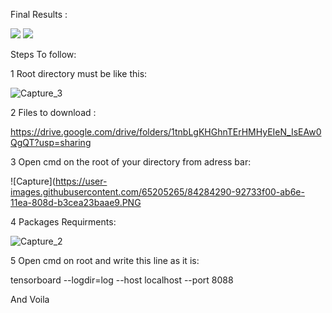 Final Results :

![](TensorboardGif_2.gif)
![](TensorboardGif.gif)

Steps To follow:

1 Root directory must be like this:

![Capture_3](https://user-images.githubusercontent.com/65205265/84284299-9606c600-ab6e-11ea-97c0-9d45e2e8ae3a.png)

2 Files to download :

https://drive.google.com/drive/folders/1tnbLgKHGhnTErHMHyEIeN_IsEAw0QgQT?usp=sharing

3 Open cmd on the root of your directory from adress bar:

![Capture](https://user-images.githubusercontent.com/65205265/84284290-92733f00-ab6e-11ea-808d-b3cea23baae9.PNG

4 Packages Requirments:

![Capture_2](https://user-images.githubusercontent.com/65205265/84284298-956e2f80-ab6e-11ea-9883-953481a7a543.PNG)

5 Open cmd on root and write this line as it is:

tensorboard --logdir=log --host localhost --port 8088

And Voila



